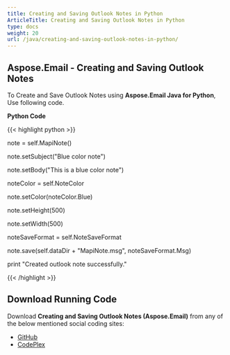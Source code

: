 ```yaml
---
title: Creating and Saving Outlook Notes in Python
ArticleTitle: Creating and Saving Outlook Notes in Python
type: docs
weight: 20
url: /java/creating-and-saving-outlook-notes-in-python/
---
```


## **Aspose.Email - Creating and Saving Outlook Notes**
To Create and Save Outlook Notes using **Aspose.Email Java for Python**, Use following code.

**Python Code**

{{< highlight python >}}



note = self.MapiNote()

note.setSubject("Blue color note")

note.setBody("This is a blue color note")

noteColor = self.NoteColor

note.setColor(noteColor.Blue)

note.setHeight(500)

note.setWidth(500)

noteSaveFormat = self.NoteSaveFormat

note.save(self.dataDir + "MapiNote.msg", noteSaveFormat.Msg)

print "Created outlook note successfully."

{{< /highlight >}}
## **Download Running Code**
Download **Creating and Saving Outlook Notes (Aspose.Email)** from any of the below mentioned social coding sites:

- [GitHub](https://github.com/aspose-email/Aspose.Email-for-Java/releases/tag/Aspose.Email_Java_for_Python-v1.0)
- [CodePlex](http://asposeemailjavapython.codeplex.com/releases/)
